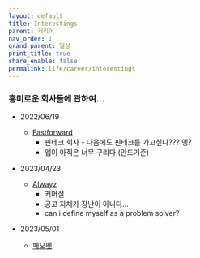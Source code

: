```yaml
---
layout: default
title: Interestings
parent: 커리어
nav_order: 1
grand_parent: 일상
print_title: true
share_enable: false
permalink: life/career/interestings
---
```


### 흥미로운 회사들에 관하여...

- 2022/06/19
  - [Fastforward](https://domino.oopy.io)
    - 핀테크 회사 - 다음에도 핀테크를 가고싶다??? 엥? 
    - 앱이 아직은 너무 구리다 (안드기준)
  
- 2023/04/23
  - [Alwayz](https://team.alwayz.co/)
    - 커머셜 
    - 공고 자체가 장난이 아니다...
    - can i define myself as a problem solver?

- 2023/05/01
  - [페오펫](https://www.peopet.co.kr/)
